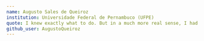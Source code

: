 ```yaml
---
name: Augusto Sales de Queiroz
institution: Universidade Federal de Pernambuco (UFPE)
quote: I knew exactly what to do. But in a much more real sense, I had no idea what to do. - Michael Scott
github_user: AugustoQueiroz
---
```

